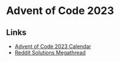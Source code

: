 # Advent of Code 2023

## Links

- [Advent of Code 2023 Calendar](https://adventofcode.com/2023)
- [Reddit Solutions Megathread](https://www.reddit.com/r/adventofcode/wiki/archives/solution_megathreads/2023/)
